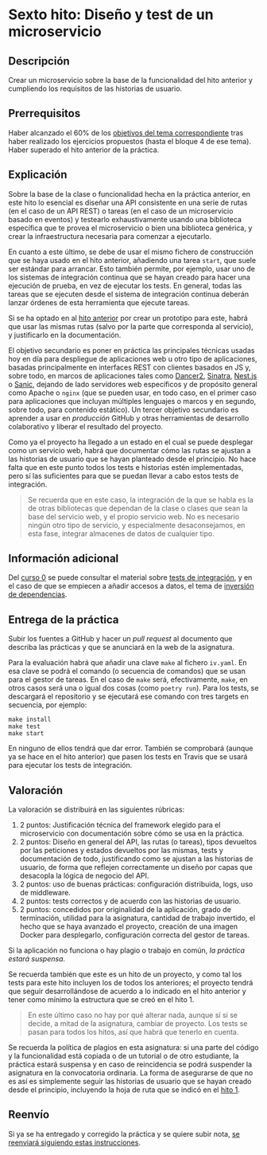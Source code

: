 # Sexto hito: Diseño y test de un microservicio

## Descripción

Crear un microservicio sobre la base de la funcionalidad del hito
anterior y cumpliendo los requisitos de las historias de usuario.

## Prerrequisitos

Haber alcanzado el 60% de
los [objetivos del tema correspondiente](../temas/Microservicios.md)
tras haber realizado los ejercicios propuestos (hasta el bloque 4 de
ese tema). Haber superado el hito anterior de la práctica.

## Explicación

Sobre la base de la clase o funcionalidad hecha en la práctica
anterior, en este hito lo esencial es diseñar una API consistente en
una serie de rutas (en el caso de un API REST) o tareas (en el caso de
un microservicio basado en eventos) y testearlo exhaustivamente usando
una biblioteca específica que te provea el microservicio o bien una
biblioteca genérica, y crear la infraestructura necesaria para
comenzar a ejecutarlo.

En cuanto a este último, se debe de usar el mismo fichero de
construcción que se haya usado en el hito anterior,
añadiendo una tarea `start`, que suele ser estándar para
arrancar. Esto también permite, por ejemplo, usar uno de los sistemas
de integración continua que se hayan creado para hacer una ejecución
de prueba, en vez de ejecutar los tests. En general, todas las tareas
que se ejecuten desde el sistema de integración continua deberán
lanzar órdenes de esta herramienta que ejecute tareas.

Si se ha optado en al [hito anterior](5.Serverless.md) por crear un
prototipo para este, habrá que usar las mismas rutas (salvo por la
parte que corresponda al servicio), y justificarlo en la documentación.

El objetivo secundario es poner en práctica las principales técnicas
usadas hoy en día para despliegue de aplicaciones web u otro tipo de
aplicaciones, basadas principalmente en interfaces REST con clientes
basados en JS y, sobre todo, en marcos de aplicaciones tales
como
[Dancer2](https://metacpan.org/pod/Dancer2),
[Sinatra](http://sinatrarb.com/), [Nest.js](https://nestjs.com/)
o [Sanic](https://sanic.readthedocs.io/en/latest/), dejando de lado
servidores web específicos y de propósito general como Apache o
`nginx` (que se pueden usar, en todo caso, en el primer caso para
aplicaciones que incluyan múltiples lenguajes o marcos y en segundo,
sobre todo, para contenido estático).  Un tercer objetivo secundario
es aprender a usar en *producción* GitHub y otras herramientas de
desarrollo colaborativo y liberar el resultado del proyecto.

Como ya el proyecto ha llegado a un estado en el cual se puede
desplegar como un servicio web, habrá que documentar cómo las rutas se
ajustan a las historias de usuario que se hayan planteado desde el
principio. No hace falta que en este punto todos los tests e historias
estén implementadas, pero sí las suficientes para que se puedan llevar
a cabo estos tests de integración.

> Se recuerda que en este caso, la integración de la que se habla es
> la de otras bibliotecas que dependan de la clase o clases que sean
> la base del servicio web, y el propio servicio web. No es necesario
> ningún otro tipo de servicio, y especialmente desaconsejamos, en
> esta fase, integrar almacenes de datos de cualquier tipo.

## Información adicional

Del [curso 0](https://jj.github.io/curso-tdd) se puede consultar el
material
sobre
[tests de integración](https://jj.github.io/curso-tdd/temas/integraci%C3%B3n.html),
y en el caso de que se empiecen a añadir accesos a datos, el tema
de
[inversión de dependencias](https://jj.github.io/curso-tdd/temas/inversi%C3%B3n.html).


## Entrega de la práctica

Subir los fuentes a GitHub y hacer un *pull request* al documento que
describa las prácticas y que se anunciará en la web de la
asignatura.

Para la evaluación habrá que añadir una clave `make` al fichero
`iv.yaml`. En esa clave se podrá el comando (o secuencia de comandos)
que se usan para el gestor de tareas. En el caso de `make` será,
efectivamente, `make`, en otros casos será una o igual dos cosas (como
`poetry run`). Para los tests, se descargará el repositorio y se
ejecutará ese comando con tres targets en secuencia, por ejemplo:

```shell
make install
make test
make start
```

En ninguno de ellos tendrá que dar error. También se comprobará
(aunque ya se hace en el hito anterior) que pasen los tests en Travis
que se usará para ejecutar los tests de integración.

## Valoración

La valoración se distribuirá en las siguientes rúbricas:

1. 2 puntos: Justificación técnica del framework elegido para el
  microservicio con documentación sobre cómo se usa en la práctica.
2. 2 puntos: Diseño en general del API, las rutas (o tareas), tipos
  devueltos por las peticiones y estados devueltos por las mismas,
  tests y documentación de todo, justificando como se ajustan a las
  historias de usuario, de forma que reflejen correctamente un diseño
  por capas que desacopla la lógica de negocio del API.
3. 2 puntos: uso de buenas prácticas: configuración distribuida, logs,
   uso de middleware.
4. 2 puntos: tests correctos y de acuerdo con las historias de usuario.
5. 2 puntos: concedidos por originalidad de la aplicación, grado de
  terminación, utilidad para la asignatura, cantidad de
  trabajo invertido, el hecho que se haya avanzado el proyecto,
  creación de una imagen Docker para desplegarlo, configuración
  correcta del gestor de tareas.

 Si la aplicación no funciona o hay plagio o trabajo en común, *la
  práctica estará suspensa*.

Se recuerda también que este es un hito de un proyecto, y como tal los
tests para este hito incluyen los de todos los anteriores; el proyecto
tendrá que seguir desarrollándose de acuerdo a lo indicado en el hito
anterior y tener como mínimo la estructura que se creó en el
hito 1.

> En este último caso no hay por qué alterar nada, aunque sí si se
> decide, a mitad de la asignatura, cambiar de proyecto. Los tests se
> pasan para todos los hitos, así que habrá que tenerlo en cuenta.

Se recuerda la política de plagios en esta asignatura: si una parte
del código y la funcionalidad está copiada o de un tutorial o de otro
estudiante, la práctica estará suspensa y en caso de reincidencia se
podrá suspender la asignatura en la convocatoria ordinaria. La forma
de asegurarse de que no es así es simplemente seguir las historias de
usuario que se hayan creado desde el principio, incluyendo la hoja de
ruta que se indicó en el [hito 1](1.Infraestructura.md).

## Reenvío

Si ya se ha entregado y corregido la práctica y se quiere subir nota,
[se reenviará siguiendo estas instrucciones](Reenvios.md).
